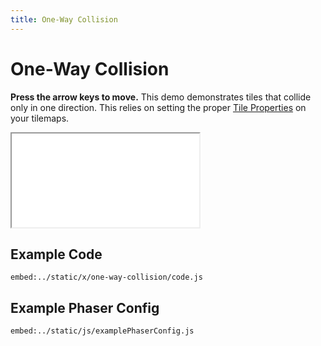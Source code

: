 ```yaml
---
title: One-Way Collision
---
```


# One-Way Collision

**Press the arrow keys to move.** This demo demonstrates tiles that collide only in one direction. This relies on setting the proper [Tile Properties](../../p/tile-properties) on your tilemaps.

<iframe src="/x/one-way-collision"></iframe>

## Example Code

`embed:../static/x/one-way-collision/code.js`

## Example Phaser Config

`embed:../static/js/examplePhaserConfig.js`
